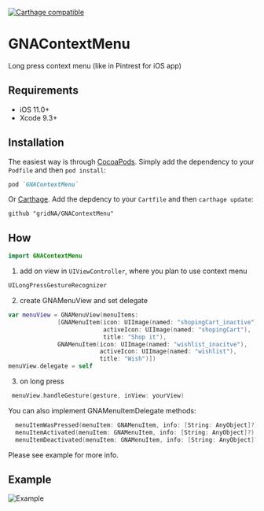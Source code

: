 [![Carthage compatible](https://img.shields.io/badge/Carthage-compatible-4BC51D.svg?style=flat)](https://github.com/Carthage/Carthage)

# GNAContextMenu

Long press context menu (like in Pintrest for iOS app)

## Requirements

- iOS 11.0+
- Xcode 9.3+

## Installation
 
The easiest way is through [CocoaPods](http://cocoapods.org). Simply add the dependency to your `Podfile` and then `pod install`:
 
 ```ruby
 pod `GNAContextMenu`
 ```
 
Or [Carthage](https://github.com/Carthage/Carthage). Add the depdency to your `Cartfile` and then `carthage update`:

```ogdl
github "gridNA/GNAContextMenu"
```

## How

```swift
import GNAContextMenu
```
1) add on view in `UIViewController`, where you plan to use context menu
 
```swift 
UILongPressGestureRecognizer
```

2) create GNAMenuView and set delegate 

```swift
var menuView = GNAMenuView(menuItems: 
              [GNAMenuItem(icon: UIImage(named: "shopingCart_inactive"), 
                           activeIcon: UIImage(named: "shopingCart"), 
                           title: "Shop it"), 
              GNAMenuItem(icon: UIImage(named: "wishlist_inacitve"), 
                          activeIcon: UIImage(named: "wishlist"), 
                          title: "Wish")])
menuView.delegate = self
```
3) on long press 

```swift 
 menuView.handleGesture(gesture, inView: yourView)
 ```

You can also implement GNAMenuItemDelegate methods:

```swift
  menuItemWasPressed(menuItem: GNAMenuItem, info: [String: AnyObject]?)
  menuItemActivated(menuItem: GNAMenuItem, info: [String: AnyObject]?)
  menuItemDeactivated(menuItem: GNAMenuItem, info: [String: AnyObject]?)
```
Please see example for more info.

## Example

![Example](gnaContextMenuExample/GNAContextMenuExample/GNAContextMenuExample.gif)
